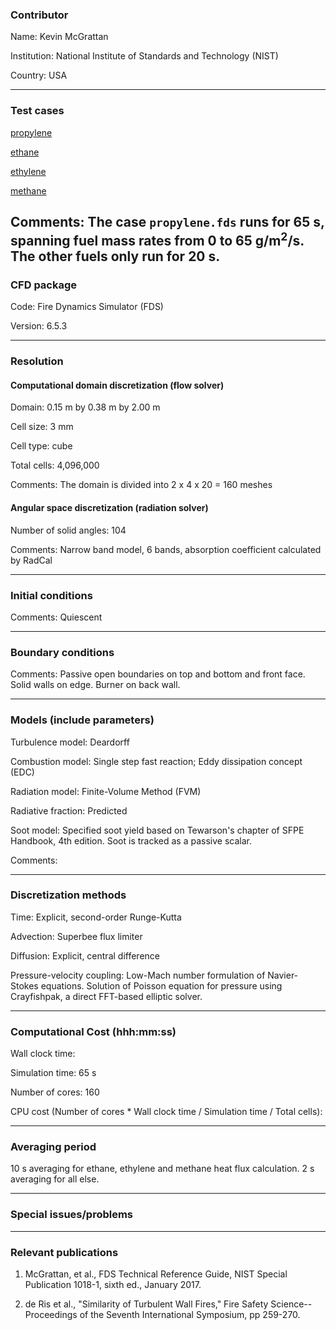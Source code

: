 ### Contributor
Name: Kevin McGrattan

Institution: National Institute of Standards and Technology (NIST)

Country: USA

------------------

### Test cases

[propylene](https://github.com/firemodels/fds/tree/master/Validation/FM_Vertical_Wall_Flames/FDS_Input_Files/propylene.fds)

[ethane](https://github.com/firemodels/fds/tree/master/Validation/FM_Vertical_Wall_Flames/FDS_Input_Files/ethane.fds)

[ethylene](https://github.com/firemodels/fds/tree/master/Validation/FM_Vertical_Wall_Flames/FDS_Input_Files/ethylene.fds)

[methane](https://github.com/firemodels/fds/tree/master/Validation/FM_Vertical_Wall_Flames/FDS_Input_Files/methane.fds)

Comments: The case `propylene.fds` runs for 65 s, spanning fuel mass rates from 0 to 65 g/m<sup>2</sup>/s. The other fuels only run for 20 s.
------------------

### CFD package
Code: Fire Dynamics Simulator (FDS)

Version: 6.5.3

------------------

### Resolution

#### Computational domain discretization (flow solver)
Domain: 0.15 m by 0.38 m by 2.00 m

Cell size: 3 mm

Cell type: cube

Total cells: 4,096,000

Comments: The domain is divided into 2 x 4 x 20 = 160 meshes

#### Angular space discretization (radiation solver)
Number of solid angles: 104

Comments: Narrow band model, 6 bands, absorption coefficient calculated by RadCal

------------------

### Initial conditions
Comments: Quiescent

------------------

### Boundary conditions
Comments: Passive open boundaries on top and bottom and front face. Solid walls on edge. Burner on back wall.

------------------

### Models (include parameters)
Turbulence model: Deardorff

Combustion model: Single step fast reaction; Eddy dissipation concept (EDC)

Radiation model: Finite-Volume Method (FVM)

Radiative fraction: Predicted

Soot model: Specified soot yield based on Tewarson's chapter of SFPE Handbook, 4th edition. Soot is tracked as a passive scalar.

Comments:

------------------

### Discretization methods
Time: Explicit, second-order Runge-Kutta

Advection: Superbee flux limiter

Diffusion: Explicit, central difference

Pressure-velocity coupling: Low-Mach number formulation of Navier-Stokes equations. Solution of Poisson equation for pressure using Crayfishpak, a direct FFT-based elliptic solver.

------------------

### Computational Cost (hhh:mm:ss)
Wall clock time:

Simulation time: 65 s

Number of cores: 160

CPU cost (Number of cores * Wall clock time / Simulation time / Total cells):

------------------

### Averaging period

10 s averaging for ethane, ethylene and methane heat flux calculation. 2 s averaging for all else.

------------------

### Special issues/problems

------------------

### Relevant publications
1. McGrattan, et al., FDS Technical Reference Guide, NIST Special Publication 1018-1, sixth ed., January 2017.

2. de Ris et al., "Similarity of Turbulent Wall Fires," Fire Safety Science--Proceedings of the Seventh International Symposium, pp 259-270.

